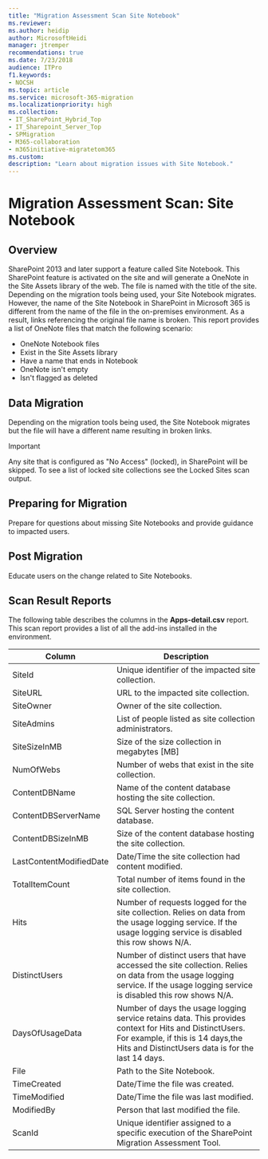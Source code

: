 ```yaml
---
title: "Migration Assessment Scan Site Notebook"
ms.reviewer: 
ms.author: heidip
author: MicrosoftHeidi
manager: jtremper
recommendations: true
ms.date: 7/23/2018
audience: ITPro
f1.keywords:
- NOCSH
ms.topic: article
ms.service: microsoft-365-migration
ms.localizationpriority: high
ms.collection:
- IT_SharePoint_Hybrid_Top
- IT_Sharepoint_Server_Top
- SPMigration
- M365-collaboration
- m365initiative-migratetom365
ms.custom:
description: "Learn about migration issues with Site Notebook."
---
```


# Migration Assessment Scan: Site Notebook

## Overview

SharePoint 2013 and later support a feature called Site Notebook. This SharePoint feature is activated on the site and will generate a OneNote in the Site Assets library of the web. The file is named with the title of the site.
Depending on the migration tools being used, your Site Notebook migrates. However, the name of the Site Notebook in SharePoint in Microsoft 365 is different from the name of the file in the on-premises environment. As a result, links referencing the original file name is broken. This report provides a list of OneNote files that match the following scenario:

- OneNote Notebook files
- Exist in the Site Assets library
- Have a name that ends in Notebook
- OneNote isn't empty
- Isn't flagged as deleted

## Data Migration

Depending on the migration tools being used, the Site Notebook migrates but the file will have a different name resulting in broken links.

> [!IMPORTANT]
> Any site that is configured as "No Access" (locked), in SharePoint will be skipped. To see a list of locked site collections see the Locked Sites scan output.
  
## Preparing for Migration

Prepare for questions about missing Site Notebooks and provide guidance to impacted users.
  
## Post Migration

Educate users on the change related to Site Notebooks.

## Scan Result Reports

The following table describes the columns in the **Apps-detail.csv** report.
This scan report provides a list of all the add-ins installed in the environment.

|Column|Description|
|---|---|
|SiteId|Unique identifier of the impacted site collection.|
|SiteURL|URL to the impacted site collection.|
|SiteOwner|Owner of the site collection.|
|SiteAdmins|List of people listed as site collection administrators.|
|SiteSizeInMB|Size of the size collection in megabytes [MB]|
|NumOfWebs|Number of webs that exist in the site collection.|
|ContentDBName|Name of the content database hosting the site collection.|
|ContentDBServerName|SQL Server hosting the content database.|
|ContentDBSizeInMB|Size of the content database hosting the site collection.|
|LastContentModifiedDate|Date/Time the site collection had content modified.|
|TotalItemCount|Total number of items found in the site collection.|
|Hits|Number of requests logged for the site collection. Relies on data from the usage logging service. If the usage logging service is disabled this row shows N/A.|
|DistinctUsers|Number of distinct users that have accessed the site collection. Relies on data from the usage logging service. If the usage logging service is disabled this row shows N/A.|
|DaysOfUsageData|Number of days the usage logging service retains data. This provides context for Hits and DistinctUsers. For example, if this is 14 days,the Hits and DistinctUsers data is for the last 14 days.|
|File|Path to the Site Notebook.|
|TimeCreated|Date/Time the file was created.|
|TimeModified|Date/Time the file was last modified.|
|ModifiedBy|Person that last modified the file.|
|ScanId|Unique identifier assigned to a specific execution of the SharePoint Migration Assessment Tool.|
